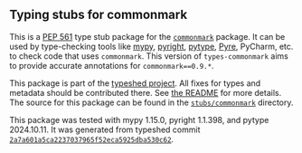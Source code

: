 ## Typing stubs for commonmark

This is a [PEP 561](https://peps.python.org/pep-0561/)
type stub package for the [`commonmark`](https://github.com/rtfd/commonmark.py) package.
It can be used by type-checking tools like
[mypy](https://github.com/python/mypy/),
[pyright](https://github.com/microsoft/pyright),
[pytype](https://github.com/google/pytype/),
[Pyre](https://pyre-check.org/),
PyCharm, etc. to check code that uses `commonmark`. This version of
`types-commonmark` aims to provide accurate annotations for
`commonmark==0.9.*`.

This package is part of the [typeshed project](https://github.com/python/typeshed).
All fixes for types and metadata should be contributed there.
See [the README](https://github.com/python/typeshed/blob/main/README.md)
for more details. The source for this package can be found in the
[`stubs/commonmark`](https://github.com/python/typeshed/tree/main/stubs/commonmark)
directory.

This package was tested with
mypy 1.15.0,
pyright 1.1.398,
and pytype 2024.10.11.
It was generated from typeshed commit
[`2a7a601a5ca2237037965f52eca5925dba530c62`](https://github.com/python/typeshed/commit/2a7a601a5ca2237037965f52eca5925dba530c62).